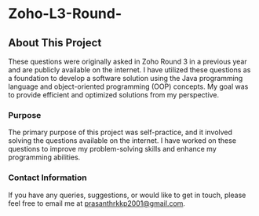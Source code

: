 # Zoho-L3-Round-


## About This Project

These questions were originally asked in Zoho Round 3 in a previous year and are publicly available on the internet. I have utilized these questions as a foundation to develop a software solution using the Java programming language and object-oriented programming (OOP) concepts. My goal was to provide efficient and optimized solutions from my perspective.

### Purpose

The primary purpose of this project was self-practice, and it involved solving the questions available on the internet. I have worked on these questions to improve my problem-solving skills and enhance my programming abilities.

### Contact Information

If you have any queries, suggestions, or would like to get in touch, please feel free to email me at prasanthrkkp2001@gmail.com.
